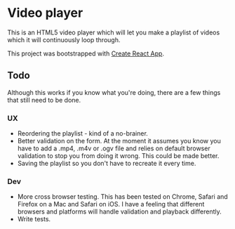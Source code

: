 # Video player

This is an HTML5 video player which will let you make a playlist of videos which it will continuously loop through.

This project was bootstrapped with [Create React App](https://github.com/facebook/create-react-app).

## Todo
Although this works if you know what you're doing, there are a few things that still need to be done.

### UX
- Reordering the playlist - kind of a no-brainer.
- Better validation on the form. At the moment it assumes you know you have to add a .mp4, .m4v or .ogv file and relies on default browser validation to stop you from doing it wrong. This could be made better.
- Saving the playlist so you don't have to recreate it every time.

### Dev
- More cross browser testing. This has been tested on Chrome, Safari and Firefox on a Mac and Safari on iOS. I have a feeling that different browsers and platforms will handle validation and playback differently.
- Write tests.